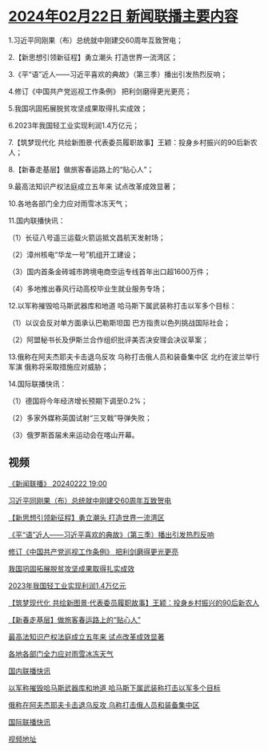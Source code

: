 # [2024年02月22日 新闻联播主要内容](https://tv.cctv.com/lm/xwlb/day/20240222.shtml)

1.习近平同刚果（布）总统就中刚建交60周年互致贺电；

2.【新思想引领新征程】勇立潮头 打造世界一流湾区；

3.《平“语”近人——习近平喜欢的典故》（第三季）播出引发热烈反响；

4.修订《中国共产党巡视工作条例》 把利剑磨得更光更亮；

5.我国巩固拓展脱贫攻坚成果取得扎实成效；

6.2023年我国轻工业实现利润1.4万亿元；

7.【筑梦现代化 共绘新图景·代表委员履职故事】王颖：投身乡村振兴的90后新农人；

8.【新春走基层】做旅客春运路上的“贴心人”；

9.最高法知识产权法庭成立五年来 试点改革成效显著；

10.各地各部门全力应对雨雪冰冻天气；

11.国内联播快讯：

（1）长征八号遥三运载火箭运抵文昌航天发射场；

（2）漳州核电“华龙一号”机组开工建设；

（3）国内首条金砖城市跨境电商空运专线首年出口超1600万件；

（4）多地推出春风行动高校毕业生就业服务专场；

12.以军称摧毁哈马斯武器库和地道 哈马斯下属武装称打击以军多个目标：

（1）以议会反对单方面承认巴勒斯坦国 巴方指责以色列挑战国际社会；

（2）阿盟秘书长及伊斯兰合作组织批评美否决安理会决议草案；

13.俄称在阿夫杰耶夫卡击退乌反攻 乌称打击俄人员和装备集中区 北约在波兰举行军演 俄称将采取措施应对威胁；

14.国际联播快讯：

（1）德国将今年经济增长预期下调至0.2%；

（2）多家外媒称英国试射“三叉戟”导弹失败；

（3）俄罗斯首届未来运动会在喀山开幕。

## 视频

[《新闻联播》 20240222 19:00](https://tv.cctv.com/2024/02/22/VIDELjdzNVLaq5ZTTCxa6pQO240222.shtml)

[习近平同刚果（布）总统就中刚建交60周年互致贺电](https://tv.cctv.com/2024/02/22/VIDES9J0M2IlBV1eXBd5gKjm240222.shtml)

[【新思想引领新征程】勇立潮头 打造世界一流湾区](https://tv.cctv.com/2024/02/22/VIDE8drrrbnP9CIw57blt1ri240222.shtml)

[《平“语”近人——习近平喜欢的典故》（第三季）播出引发热烈反响](https://tv.cctv.com/2024/02/22/VIDEnXPaSjzQVEdYfJNMvvnd240222.shtml)

[修订《中国共产党巡视工作条例》 把利剑磨得更光更亮](https://tv.cctv.com/2024/02/22/VIDEsSfdSD5Nc4YI9Du3jn3I240222.shtml)

[我国巩固拓展脱贫攻坚成果取得扎实成效](https://tv.cctv.com/2024/02/22/VIDEthRQTFkHB5vHbJlRdlig240222.shtml)

[2023年我国轻工业实现利润1.4万亿元](https://tv.cctv.com/2024/02/22/VIDEFR7mYMjvoEAL7fDlcdS8240222.shtml)

[【筑梦现代化 共绘新图景·代表委员履职故事】王颖：投身乡村振兴的90后新农人](https://tv.cctv.com/2024/02/22/VIDEMFBsiuqxmPDBZGK1SO1t240222.shtml)

[【新春走基层】做旅客春运路上的“贴心人”](https://tv.cctv.com/2024/02/22/VIDEWJiNPCu7DUhjonIkrApl240222.shtml)

[最高法知识产权法庭成立五年来 试点改革成效显著](https://tv.cctv.com/2024/02/22/VIDEFjs7l9fxFYHOYFhNAATX240222.shtml)

[各地各部门全力应对雨雪冰冻天气](https://tv.cctv.com/2024/02/22/VIDES3MGPjbar8yNB0WqWklX240222.shtml)

[国内联播快讯](https://tv.cctv.com/2024/02/22/VIDE2D0NKbCtAA1vQTnr9Eys240222.shtml)

[以军称摧毁哈马斯武器库和地道 哈马斯下属武装称打击以军多个目标](https://tv.cctv.com/2024/02/22/VIDEohT1s9R65ruP7VhXGoAR240222.shtml)

[俄称在阿夫杰耶夫卡击退乌反攻 乌称打击俄人员和装备集中区](https://tv.cctv.com/2024/02/22/VIDENQTk701ef71bjKCQ2qCD240222.shtml)

[国际联播快讯](https://tv.cctv.com/2024/02/22/VIDElEB5KA9YSbMxglY0v4tc240222.shtml)

[视频地址](https://tv.cctv.com/lm/xwlb/day/20240222.shtml) 


